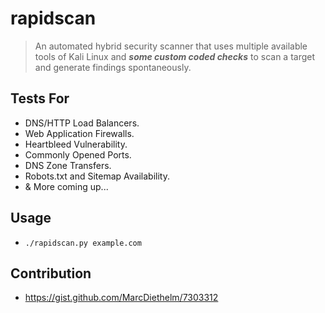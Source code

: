 # rapidscan

> An automated hybrid security scanner that uses multiple available tools of Kali Linux and ***some custom coded checks*** to scan a target and generate findings spontaneously.

## Tests For
- DNS/HTTP Load Balancers.
- Web Application Firewalls.
- Heartbleed Vulnerability.
- Commonly Opened Ports.
- DNS Zone Transfers.
- Robots.txt and Sitemap Availability.
- & More coming up...

## Usage

- `./rapidscan.py example.com`

## Contribution
- https://gist.github.com/MarcDiethelm/7303312

